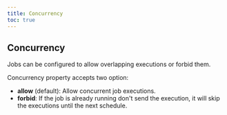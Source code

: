 ```yaml
---
title: Concurrency
toc: true
---
```


## Concurrency

Jobs can be configured to allow overlapping executions or forbid them. 

Concurrency property accepts two option: 

* **allow** (default): Allow concurrent job executions.
* **forbid**: If the job is already running don't send the execution, it will skip the executions until the next schedule.

